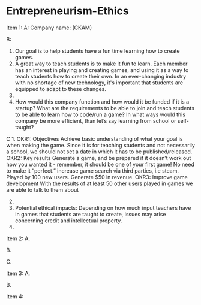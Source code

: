 # Entrepreneurism-Ethics
Item 1:
A: Company name: (CKAM)

B:
1. Our goal is to help students have a fun time learning how to create games.
2. A great way to teach students is to make it fun to learn. Each member has an interest in playing and creating games, and using it as a way to teach students how to create their own. In an ever-changing industry with no shortage of new technology, it's important that students are equipped to adapt to these changes.
3.
4. How would this company function and how would it be funded if it is a startup? What are the requirements to be able to join and teach students to be able to learn how to code/run a game? In what ways would this company be more efficient, than let’s say learning from school or self-taught?


C
1.
OKR1: Objectives
Achieve basic understanding of what your goal is when making the game. Since it is for teaching students and not necessarily a school, we should not set a date in which it has to be published/released. 
OKR2: Key results 
Generate a game, and be prepared if it doesn’t work out how you wanted it - remember, it should be one of your first game! No need to make it “perfect.” increase game search via third parties, i.e steam. Played by 100 new users. Generate $50 in revenue. 
OKR3: Improve game development
With the results of at least 50 other users played in games we are able to talk to them about 

2.
3. Potential ethical impacts: Depending on how much input teachers have in games that students are taught to create, issues may arise concerning credit and intellectual property.
4.

Item 2:
A.

B.

C.

Item 3:
A.

B.

Item 4:


